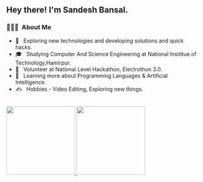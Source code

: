 
<h2> Hey there! I'm Sandesh Bansal.</h2>

<h3> 👨🏻‍💻 &nbsp;About Me </h3>

- 🤔 &nbsp; Exploring new technologies and developing solutions and quick hacks.
- 🎓 &nbsp; Studying Computer And Science Engineering at National Insititue of Technology,Hamirpur.
- 💼 &nbsp; Volunteer at National Level Hackathon, Electrothon 3.0.
- 🌱 &nbsp; Learning more about Programming Languages & Artificial Intelligence.
- ✍️ &nbsp;  Hobbies - Video Editing, Exploring new things.

 
<br/>

<a href="https://github.com/sandesh3568">
  <img height="180em" src="https://github-readme-stats.vercel.app/api?username=sandesh3568&theme=buefy&show_icons=true" />
  <img height="180em" src="https://github-readme-stats.vercel.app/api/top-langs/?username=sandesh3568&theme=buefy&layout=compact" />
</a>

<br/>





